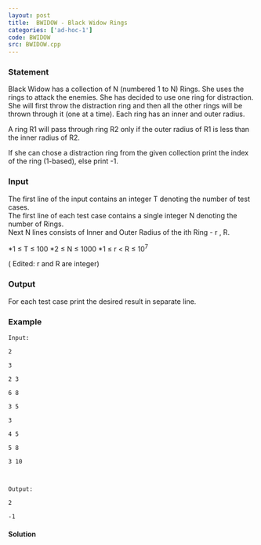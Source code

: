 ```yaml
---
layout: post
title:  BWIDOW - Black Widow Rings
categories: ['ad-hoc-1']
code: BWIDOW
src: BWIDOW.cpp
---
```


### **Statement**

Black Widow has a collection of N (numbered 1 to N) Rings. She uses the
rings to attack the enemies. She has decided to use one ring for distraction.
She will first throw the distraction ring and then all the other rings will be
thrown through it (one at a time). Each ring has an inner and outer radius.

A ring R1 will pass through ring R2 only if the outer radius of R1 is less
than the inner radius of R2.

If she can chose a distraction ring from the given collection print the index
of the ring (1-based), else print -1.

### Input

The first line of the input contains an integer T denoting the number of
test cases.  
The first line of each test case contains a single integer N denoting the
number of Rings.  
Next N lines consists of Inner and Outer Radius of the ith Ring - r ,
R.

  *1 ≤ T ≤ 100
  *2 ≤ N ≤ 1000
  *1 ≤ r < R ≤ 10<sup>7</sup>

( Edited: r and R are integer)

### Output

For each test case print the desired result in separate line.

### Example

    
    
    Input:
    2
    3
    2 3
    6 8
    3 5
    3
    4 5
    5 8
    3 10
    
    Output:
    2
    -1



#### **Solution**




